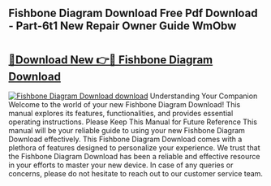 ## Fishbone Diagram Download Free Pdf Download - Part-6t1 New Repair Owner Guide WmObw

# <h2><a href="http://dfnmyi.blite.top/?on=Fishbone+Diagram+Download">🔗Download New 👉🔴 Fishbone Diagram Download</a></h2>

[![Fishbone Diagram Download download](https://i.imgur.com/lujVjoI.png)](http://dfnmyi.blite.top/?on=Fishbone+Diagram+Download)
Understanding Your Companion Welcome to the world of your new Fishbone Diagram Download! This manual explores its features, functionalities, and provides essential operating instructions. Please Keep This Manual for Future Reference This manual will be your reliable guide to using your new Fishbone Diagram Download effectively. This Fishbone Diagram Download comes with a plethora of features designed to personalize your experience. We trust that the Fishbone Diagram Download has been a reliable and effective resource in your efforts to master your new device. In case of any queries or concerns, please do not hesitate to reach out to our customer service team.
